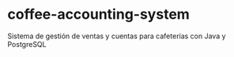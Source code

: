 # coffee-accounting-system
Sistema de gestión de ventas y cuentas para cafeterías con Java y PostgreSQL
